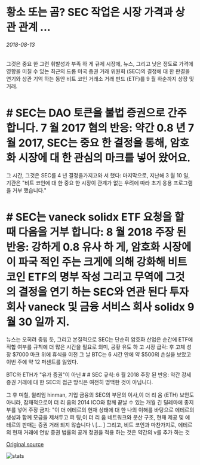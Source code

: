 # 황소 또는 곰? SEC 작업은 시장 가격과 상관 관계 ...

###### 2018-08-13

그것은 중요 한 그런 휘발성과 부족 하 게 규제 시장에, 뉴스, 그리고 낮은 정도로 가격에 영향을 미칠 수 있는 최근의 드롭 미국 증권 거래 위원회 (SEC)의 결정에 대 한 판결을 연기와 상관 기억 하는 동안 비트 코인 거래소 거래 펀드 (ETF)를 9 월 하순까지 상장 및 거래.

# # SEC는 DAO 토큰을 불법 증권으로 간주 합니다. 7 월 2017 혐의 반응: 약간 0.8 년 7 월 2017, SEC는 중요 한 결정을 통해, 암호화 시장에 대 한 관심의 마크를 넣어 왔어요.

그 시간, 그것은 SEC를 4 년 결정을가지고와 서 했다: 마지막으로, 지난해 3 월 10 일, 기관은 "비트 코인에 대 한 중요 한 시장이 관계가 없는 우려에 따라 초기 응용 프로그램을 거부 했습니다."

# # SEC는 vaneck solidx ETF 요청을 할 때 다음을 거부 합니다: 8 월 2018 주장 된 반응: 강하게 0.8 유사 하 게, 암호화 시장에이 파국 적인 주는 크게에 의해 강화해 비트 코인 ETF의 명부 작성 그리고 무역에 그것의 결정을 연기 하는 SEC와 연관 된다 투자 회사 vaneck 및 금융 서비스 회사 solidx 9 월 30 일까 지.

뉴스는 오히려 중립 듯, 그리고 본질적으로 SEC는 단순히 암호화 산업은 순간에 ETF에 적합 여부를 규칙에 더 많은 시간을 필요로 의미, 공황 유도 하 고 시장 급락: 후 고체 성장 $7000 마크 위에 휴식을 이전 그 날 BTC는 6 시간 안에 약 $500의 손실을 보았고 이번 주에 약 12 퍼센트를 잃었다.

BTC와 ETH가 "유가 증권"이 아닌 # # SEC 규칙: 6 월 2018 주장 된 반응: 약간 강세 증권 거래에 대 한 SEC의 접근 방식은 여전히 명백한 것이 아닙니다.

그 후 며칠, 윌리엄 hinman, 기업 금융의 SEC의 부문의 이사,이 더 리 움 (ETH) 보안도 아니라, 잠재적으로이 더 리 움의 2014 ICO와 함께 끝날 수 있는 개월 긴 딜레마에 종지부를 넣어 주장 금지: "이 더 에테르의 현재 상태에 대 한 나의 이해를 바탕으로 에테르의 생성과 함께 모금을 제쳐두고 퍼 팅,이 더 리 움 네트워크와 분산 구조, 현재 제공 및 에테르의 판매는 증권 거래 되지 않습니다 \ [... \] 그리고, 비트 코인과 마찬가지로, 에테르의 현재 거래에 연방 증권 법률의 공개 정권을 적용 하는 것은 약간의 v를 추가 하는 것

[Original source](https://cointelegraph.com/news/bull-or-bear-how-sec-actions-correlate-with-market-prices)

![stats](https://c.statcounter.com/11760860/0/a89fa40b/1/ "stats")